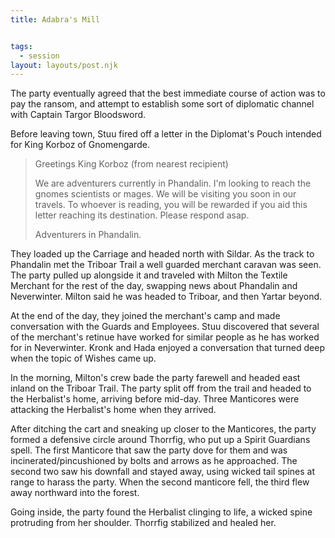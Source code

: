 ```yaml
---
title: Adabra's Mill


tags:
  - session
layout: layouts/post.njk
---
```


The party eventually agreed that the best immediate course of action was to pay the ransom, and attempt to establish some sort of diplomatic channel with Captain Targor Bloodsword.

Before leaving town, Stuu fired off a letter in the Diplomat's Pouch intended for King Korboz of Gnomengarde.

> Greetings King Korboz (from nearest recipient)
>
> We are adventurers currently in Phandalin. I'm looking to reach the gnomes scientists or mages. We will be visiting you soon in our travels. To whoever is reading, you will be rewarded if you aid this letter reaching its destination. Please respond asap.
> 
> Adventurers in Phandalin.

They loaded up the Carriage and headed north with Sildar. As the track to Phandalin met the Triboar Trail a well guarded merchant caravan was seen. The party pulled up alongside it and traveled with Milton the Textile Merchant for the rest of the day, swapping news about Phandalin and Neverwinter. Milton said he was headed to Triboar, and then Yartar beyond.

At the end of the day, they joined the merchant's camp and made conversation with the Guards and Employees. Stuu discovered that several of the merchant's retinue have worked for similar people as he has worked for in Neverwinter. Kronk and Hada enjoyed a conversation that turned deep when the topic of Wishes came up.

In the morning, Milton's crew bade the party farewell and headed east inland on the Triboar Trail. The party split off from the trail and headed to the Herbalist's home, arriving before mid-day. Three Manticores were attacking the Herbalist's home when they arrived. 

After ditching the cart and sneaking up closer to the Manticores, the party formed a defensive circle around Thorrfig, who put up a Spirit Guardians spell. The first Manticore that saw the party dove for them and was incinerated/pincushioned by bolts and arrows as he approached. The second two saw his downfall and stayed away, using wicked tail spines at range to harass the party. When the second manticore fell, the third flew away northward into the forest.

Going inside, the party found the Herbalist clinging to life, a wicked spine protruding from her shoulder. Thorrfig stabilized and healed her.
